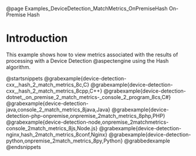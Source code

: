 @page Examples_DeviceDetection_MatchMetrics_OnPremiseHash On-Premise Hash

# Introduction

This example shows how to view metrics associated with the results of processing with a Device Detection
@aspectengine using the Hash algorithm.

@startsnippets
@grabexample{device-detection-cxx,_hash_2_match_metrics_8c,C}
@grabexample{device-detection-cxx,_hash_2_match_metrics_8cpp,C++}
@grabexample{device-detection-dotnet,_on_premise_2_match_metrics-_console_2_program_8cs,C#}
@grabexample{device-detection-java,console_2_match_metrics_8java,Java}
@grabexample{device-detection-php-onpremise,onpremise_2match_metrics_8php,PHP}
@grabexample{device-detection-node,onpremise_2matchmetrics-console_2match_metrics_8js,Node.js}
@grabexample{device-detection-nginx,hash_2match_metrics_8conf,Nginx}
@grabexample{device-detection-python,onpremise_2match_metrics_8py,Python}
@grabbedexample
@endsnippets
